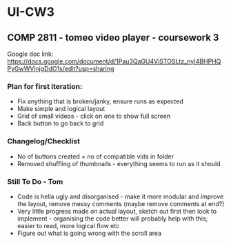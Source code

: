 # UI-CW3

## COMP 2811 - tomeo video player - coursework 3

Google doc link: https://docs.google.com/document/d/1Pau3QaGU4ViSTOSLtz_nyI4BHPHQPyGwWVjnjgDdO1s/edit?usp=sharing

### Plan for first iteration:
- Fix anything that is broken/janky, ensure runs as expected
- Make simple and logical layout
- Grid of small videos - click on one to show full screen
- Back button to go back to grid


### Changelog/Checklist
- No of buttons created = no of compatible vids in folder
- Removed shuffling of thumbnails - everything seems to run as it should

### Still To Do - Tom 
- Code is hella ugly and disorganised - make it more modular and improve the layout, remove messy comments (maybe remove comments at end?) 
- Very little progress made on actual layout, sketch out first then look to implement - organising the code better will probably help with this; easier to read, more logical flow etc
- Figure out what is going wrong with the scroll area